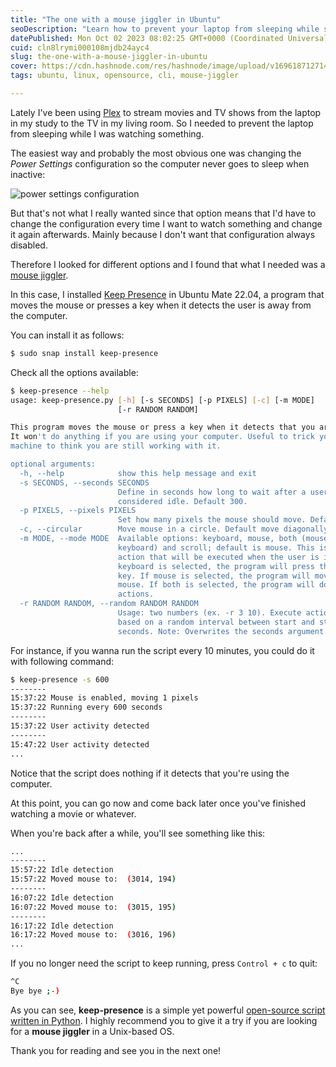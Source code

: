 ```yaml
---
title: "The one with a mouse jiggler in Ubuntu"
seoDescription: "Learn how to prevent your laptop from sleeping while streaming with Plex. Avoid changing power settings every time with a mouse jiggler like Keep Presence."
datePublished: Mon Oct 02 2023 08:02:25 GMT+0000 (Coordinated Universal Time)
cuid: cln8lrymi000108mjdb24ayc4
slug: the-one-with-a-mouse-jiggler-in-ubuntu
cover: https://cdn.hashnode.com/res/hashnode/image/upload/v1696187127142/786c5df6-75d5-4f27-b428-62e9e53e0c56.png
tags: ubuntu, linux, opensource, cli, mouse-jiggler

---
```


Lately I've been using [Plex](https://www.plex.tv/) to stream movies and TV shows from the laptop in my study to the TV in my living room. So I needed to prevent the laptop from sleeping while I was watching something.

The easiest way and probably the most obvious one was changing the _Power Settings_ configuration so the computer never goes to sleep when inactive:

![power settings configuration](https://github.com/backpackerhh/blog-posts/assets/685978/fbce08a5-a2ab-46cd-a212-2cbd499801f3)

But that's not what I really wanted since that option means that I'd have to change the configuration every time I want to watch something and change it again afterwards. Mainly because I don't want that configuration always disabled.

Therefore I looked for different options and I found that what I needed was a [mouse jiggler](https://en.wikipedia.org/wiki/Mouse_jiggler).

In this case, I installed [Keep Presence](https://github.com/carrot69/keep-presence) in Ubuntu Mate 22.04, a program that moves the mouse or presses a key when it detects the user is away from the computer. 

You can install it as follows:

```bash
$ sudo snap install keep-presence
```

Check all the options available:

```bash
$ keep-presence --help
usage: keep-presence.py [-h] [-s SECONDS] [-p PIXELS] [-c] [-m MODE]
                        [-r RANDOM RANDOM]

This program moves the mouse or press a key when it detects that you are away.
It won't do anything if you are using your computer. Useful to trick your
machine to think you are still working with it.

optional arguments:
  -h, --help            show this help message and exit
  -s SECONDS, --seconds SECONDS
                        Define in seconds how long to wait after a user is
                        considered idle. Default 300.
  -p PIXELS, --pixels PIXELS
                        Set how many pixels the mouse should move. Default 1.
  -c, --circular        Move mouse in a circle. Default move diagonally.
  -m MODE, --mode MODE  Available options: keyboard, mouse, both (mouse &
                        keyboard) and scroll; default is mouse. This is the
                        action that will be executed when the user is idle: If
                        keyboard is selected, the program will press the shift
                        key. If mouse is selected, the program will move the
                        mouse. If both is selected, the program will do both
                        actions.
  -r RANDOM RANDOM, --random RANDOM RANDOM
                        Usage: two numbers (ex. -r 3 10). Execute actions
                        based on a random interval between start and stop
                        seconds. Note: Overwrites the seconds argument.
```

For instance, if you wanna run the script every 10 minutes, you could do it with following command:

```bash
$ keep-presence -s 600
--------
15:37:22 Mouse is enabled, moving 1 pixels 
15:37:22 Running every 600 seconds
--------
15:37:22 User activity detected
--------
15:47:22 User activity detected
...
```

Notice that the script does nothing if it detects that you're using the computer.

At this point, you can go now and come back later once you've finished watching a movie or whatever.

When you're back after a while, you'll see something like this:

```bash
...
--------
15:57:22 Idle detection
15:57:22 Moved mouse to:  (3014, 194)
--------
16:07:22 Idle detection
16:07:22 Moved mouse to:  (3015, 195)
--------
16:17:22 Idle detection
16:17:22 Moved mouse to:  (3016, 196)
...
```

If you no longer need the script to keep running, press `Control + c` to quit:

```bash
^C
Bye bye ;-)
```

As you can see, **keep-presence** is a simple yet powerful [open-source script written in Python](https://github.com/carrot69/keep-presence/blob/master/src/keep-presence.py). I highly recommend you to give it a try if you are looking for a **mouse jiggler** in a Unix-based OS.

Thank you for reading and see you in the next one!